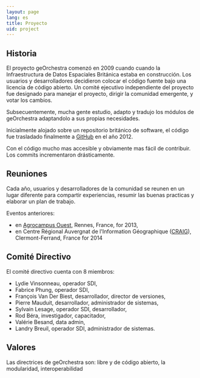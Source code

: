 ```yaml
---
layout: page
lang: es
title: Proyecto
uid: project
---
```


## Historia

El proyecto geOrchestra comenzó en 2009 cuando cuando la Infraestructura de Datos Espaciales Británica estaba en construcción. Los usuarios y desarrolladores decidieron colocar el código fuente bajo una licencia de código abierto. Un comité ejecutivo independiente del proyecto fue designado para manejar el proyecto, dirigir la comunidad emergente, y votar los cambios.

Subsecuentemente, mucha gente estudio, adapto y tradujo los módulos de geOrchestra adaptandolo a sus propias necesidades.

Inicialmente alojado sobre un repositorio británico de software, el código fue trasladado finalmente a  [GitHub](https://github.com/georchestra) en el año 2012. 

Con el código mucho mas accesible y obviamente mas fácil de contribuir. Los commits incrementaron drásticamente.

## Reuniones

Cada año, usuarios y desarrolladores de la comunidad se reunen en un lugar diferente para compartir experiencias, resumir las buenas practicas y elaborar un plan de trabajo.


Eventos anteriores:

  * en [Agrocampus Ouest](http://www.agrocampus-ouest.fr/), Rennes, France, for 2013,
  * en Centre Régional Auvergnat de l'Information Géographique ([CRAIG](http://craig.fr/)), Clermont-Ferrand, France for 2014

## Comité Directivo

El comité directivo cuenta con 8 miembros:
  * Lydie Vinsonneau, operador SDI,
  * Fabrice Phung, operador SDI,
  * François Van Der Biest, desarrollador, director de versiones,
  * Pierre Mauduit, desarrollador, administrador de sistemas,
  * Sylvain Lesage, operador SDI, desarrollador,
  * Rod Béra, investigador, capacitador,
  * Valérie Besand, data admin,
  * Landry Breuil, operador SDI, administrador de sistemas.

## Valores

Las directrices de geOrchestra son: libre y de código abierto, la modularidad, interoperabilidad
